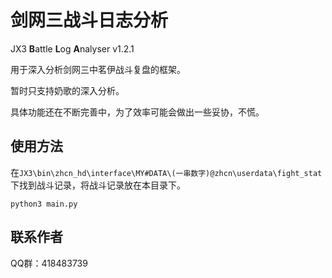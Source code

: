 # 剑网三战斗日志分析

JX3 **B**attle **L**og **A**nalyser v1.2.1

用于深入分析剑网三中茗伊战斗复盘的框架。

暂时只支持奶歌的深入分析。

具体功能还在不断完善中，为了效率可能会做出一些妥协，不慌。

## 使用方法

在`JX3\bin\zhcn_hd\interface\MY#DATA\(一串数字)@zhcn\userdata\fight_stat`下找到战斗记录，将战斗记录放在本目录下。

`python3 main.py`

## 联系作者

QQ群：418483739


